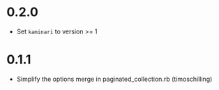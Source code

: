 # 0.2.0
* Set `kaminari` to version >= 1

# 0.1.1
* Simplify the options merge in paginated_collection.rb (timoschilling)
